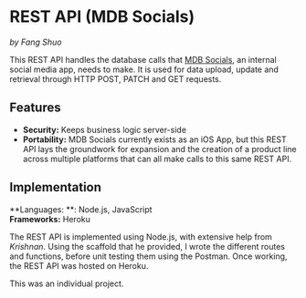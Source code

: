 # REST API (MDB Socials)

*by Fang Shuo*

This REST API handles the database calls that [MDB Socials](https://github.com/dfangshuo/mdbSocialRestAPI), an internal social media app, needs to make. It is used for data upload, update and retrieval through HTTP POST, PATCH and GET requests.

## Features
- **Security:** Keeps business logic server-side
- **Portability:** MDB Socials currently exists as an iOS App, but this REST API lays the groundwork for expansion and the creation of a product line across multiple platforms that can all make calls to this same REST API.

## Implementation

**Languages: **: Node.js, JavaScript     
**Frameworks:** Heroku

The REST API is implemented using Node.js, with extensive help from *Krishnan*. Using the scaffold that he provided, I wrote the different routes and functions, before unit testing them using the Postman. Once working, the REST API was hosted on Heroku.

This was an individual project.